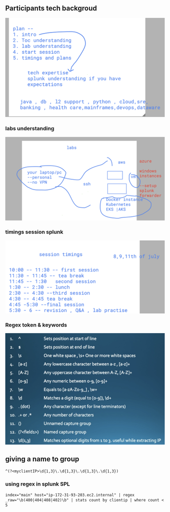 ## Participants tech backgroud 

<img src="tech.png">

### labs understanding 

<img src="labs.png">



### timings session splunk

<img src="time.png">

### Regex token & keywords 

<img src="token.png">

## giving a name to group 

```
^(?<myclientIP>\d{1,3}\.\d{1,3}\.\d{1,3}\.\d{1,3})
```

### using regex in splunk  SPL 

```
index="main" host="ip-172-31-93-203.ec2.internal" | regex _raw="\b(400|404|408|402)\b" | stats count by clientip | where count < 5
```

